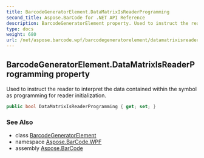 ```yaml
---
title: BarcodeGeneratorElement.DataMatrixIsReaderProgramming
second_title: Aspose.BarCode for .NET API Reference
description: BarcodeGeneratorElement property. Used to instruct the reader to interpret the data contained within the symbol as programming for reader initialization
type: docs
weight: 680
url: /net/aspose.barcode.wpf/barcodegeneratorelement/datamatrixisreaderprogramming/
---
```

## BarcodeGeneratorElement.DataMatrixIsReaderProgramming property

Used to instruct the reader to interpret the data contained within the symbol as programming for reader initialization.

```csharp
public bool DataMatrixIsReaderProgramming { get; set; }
```

### See Also

* class [BarcodeGeneratorElement](../)
* namespace [Aspose.BarCode.WPF](../../../aspose.barcode.wpf/)
* assembly [Aspose.BarCode](../../../)


